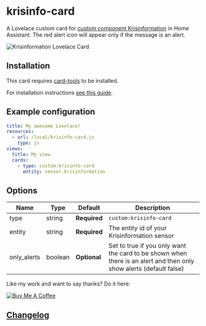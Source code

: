 # krisinfo-card
A Lovelace custom card for [custom component Krisinformation](https://github.com/isabellaalstrom/sensor.krisinformation) in Home Assistant.
The red alert icon will appear only if the message is an alert.

<img src="https://github.com/isabellaalstrom/krisinfo-card/blob/master/krisinfo.png" alt="Krisinformation Lovelace Card" />

## Installation
This card requires [card-tools](https://github.com/thomasloven/lovelace-card-tools) to be installed.

For installation instructions [see this guide](https://github.com/thomasloven/hass-config/wiki/Lovelace-Plugins).


## Example configuration

```yaml
title: My awesome Lovelace!
resources:
  - url: /local/krisinfo-card.js
    type: js
views:
  title: My view
  cards:
    - type: custom:krisinfo-card
      entity: sensor.krisinformation
```

## Options

| Name | Type | Default | Description
| ---- | ---- | ------- | -----------
| type | string | **Required** | `custom:krisinfo-card`
| entity | string | **Required** | The entity id of your Krisinformation sensor
| only_alerts | boolean | **Optional** | Set to true if you only want the card to be shown when there is an alert and then only show alerts (default false)


Like my work and want to say thanks? Do it here:

<a href="https://www.buymeacoffee.com/iq1f96D" target="_blank"><img src="https://www.buymeacoffee.com/assets/img/custom_images/purple_img.png" alt="Buy Me A Coffee" style="height: auto !important;width: auto !important;" ></a>


## [Changelog](https://github.com/isabellaalstrom/krisinfo-card/blob/master/CHANGELOG.md)